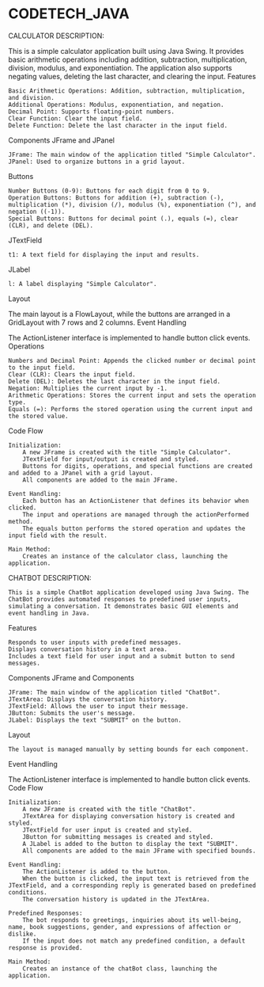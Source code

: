 # CODETECH_JAVA
CALCULATOR DESCRIPTION:

This is a simple calculator application built using Java Swing. It provides basic arithmetic operations including addition, subtraction, multiplication, division, modulus, and exponentiation. The application also supports negating values, deleting the last character, and clearing the input.
Features

    Basic Arithmetic Operations: Addition, subtraction, multiplication, and division.
    Additional Operations: Modulus, exponentiation, and negation.
    Decimal Point: Supports floating-point numbers.
    Clear Function: Clear the input field.
    Delete Function: Delete the last character in the input field.

Components
JFrame and JPanel

    JFrame: The main window of the application titled "Simple Calculator".
    JPanel: Used to organize buttons in a grid layout.

Buttons

    Number Buttons (0-9): Buttons for each digit from 0 to 9.
    Operation Buttons: Buttons for addition (+), subtraction (-), multiplication (*), division (/), modulus (%), exponentiation (^), and negation ((-1)).
    Special Buttons: Buttons for decimal point (.), equals (=), clear (CLR), and delete (DEL).

JTextField

    t1: A text field for displaying the input and results.

JLabel

    l: A label displaying "Simple Calculator".

Layout

The main layout is a FlowLayout, while the buttons are arranged in a GridLayout with 7 rows and 2 columns.
Event Handling

The ActionListener interface is implemented to handle button click events.
Operations

    Numbers and Decimal Point: Appends the clicked number or decimal point to the input field.
    Clear (CLR): Clears the input field.
    Delete (DEL): Deletes the last character in the input field.
    Negation: Multiplies the current input by -1.
    Arithmetic Operations: Stores the current input and sets the operation type.
    Equals (=): Performs the stored operation using the current input and the stored value.

Code Flow

    Initialization:
        A new JFrame is created with the title "Simple Calculator".
        JTextField for input/output is created and styled.
        Buttons for digits, operations, and special functions are created and added to a JPanel with a grid layout.
        All components are added to the main JFrame.

    Event Handling:
        Each button has an ActionListener that defines its behavior when clicked.
        The input and operations are managed through the actionPerformed method.
        The equals button performs the stored operation and updates the input field with the result.

    Main Method:
        Creates an instance of the calculator class, launching the application.


CHATBOT DESCRIPTION:

    This is a simple ChatBot application developed using Java Swing. The ChatBot provides automated responses to predefined user inputs, simulating a conversation. It demonstrates basic GUI elements and event handling in Java.
Features

    Responds to user inputs with predefined messages.
    Displays conversation history in a text area.
    Includes a text field for user input and a submit button to send messages.

Components
JFrame and Components

    JFrame: The main window of the application titled "ChatBot".
    JTextArea: Displays the conversation history.
    JTextField: Allows the user to input their message.
    JButton: Submits the user's message.
    JLabel: Displays the text "SUBMIT" on the button.

Layout

    The layout is managed manually by setting bounds for each component.

Event Handling

The ActionListener interface is implemented to handle button click events.
Code Flow

    Initialization:
        A new JFrame is created with the title "ChatBot".
        JTextArea for displaying conversation history is created and styled.
        JTextField for user input is created and styled.
        JButton for submitting messages is created and styled.
        A JLabel is added to the button to display the text "SUBMIT".
        All components are added to the main JFrame with specified bounds.

    Event Handling:
        The ActionListener is added to the button.
        When the button is clicked, the input text is retrieved from the JTextField, and a corresponding reply is generated based on predefined conditions.
        The conversation history is updated in the JTextArea.

    Predefined Responses:
        The bot responds to greetings, inquiries about its well-being, name, book suggestions, gender, and expressions of affection or dislike.
        If the input does not match any predefined condition, a default response is provided.

    Main Method:
        Creates an instance of the chatBot class, launching the application.
